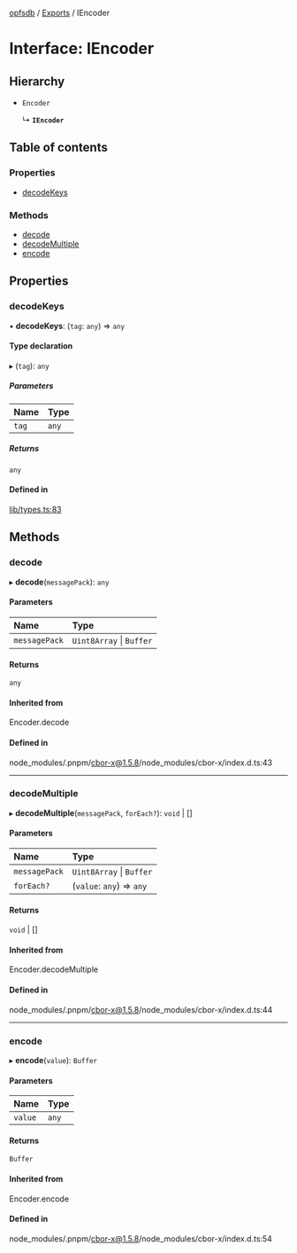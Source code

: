 [opfsdb](../README.md) / [Exports](../modules.md) / IEncoder

# Interface: IEncoder

## Hierarchy

- `Encoder`

  ↳ **`IEncoder`**

## Table of contents

### Properties

- [decodeKeys](IEncoder.md#decodekeys)

### Methods

- [decode](IEncoder.md#decode)
- [decodeMultiple](IEncoder.md#decodemultiple)
- [encode](IEncoder.md#encode)

## Properties

### decodeKeys

• **decodeKeys**: (`tag`: `any`) => `any`

#### Type declaration

▸ (`tag`): `any`

##### Parameters

| Name | Type |
| :------ | :------ |
| `tag` | `any` |

##### Returns

`any`

#### Defined in

[lib/types.ts:83](https://github.com/sliterok/opfsdb/blob/96fe35f/lib/types.ts#L83)

## Methods

### decode

▸ **decode**(`messagePack`): `any`

#### Parameters

| Name | Type |
| :------ | :------ |
| `messagePack` | `Uint8Array` \| `Buffer` |

#### Returns

`any`

#### Inherited from

Encoder.decode

#### Defined in

node_modules/.pnpm/cbor-x@1.5.8/node_modules/cbor-x/index.d.ts:43

___

### decodeMultiple

▸ **decodeMultiple**(`messagePack`, `forEach?`): `void` \| []

#### Parameters

| Name | Type |
| :------ | :------ |
| `messagePack` | `Uint8Array` \| `Buffer` |
| `forEach?` | (`value`: `any`) => `any` |

#### Returns

`void` \| []

#### Inherited from

Encoder.decodeMultiple

#### Defined in

node_modules/.pnpm/cbor-x@1.5.8/node_modules/cbor-x/index.d.ts:44

___

### encode

▸ **encode**(`value`): `Buffer`

#### Parameters

| Name | Type |
| :------ | :------ |
| `value` | `any` |

#### Returns

`Buffer`

#### Inherited from

Encoder.encode

#### Defined in

node_modules/.pnpm/cbor-x@1.5.8/node_modules/cbor-x/index.d.ts:54
